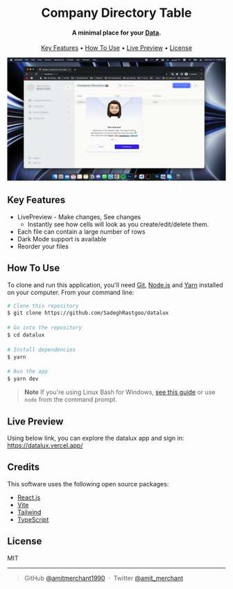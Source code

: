 
<h1 align="center">
  <br>
  Company Directory Table
  <br>
</h1>

<h4 align="center">A minimal place for your <a href="#">Data</a>.</h4>

<p align="center">
  <a href="#key-features">Key Features</a> •
  <a href="#how-to-use">How To Use</a> •
  <a href="#Live-Preview">Live Preview</a> •
  <a href="#license">License</a>
</p>

<img src="./app-preview.gif" />

## Key Features

* LivePreview - Make changes, See changes
  - Instantly see how cells will look as you create/edit/delete them.
* Each file can contain a large number of rows
* Dark Mode support is available 
* Reorder your files

## How To Use

To clone and run this application, you'll need [Git](https://git-scm.com), [Node.js](https://nodejs.org/en/download/) and [Yarn](https://classic.yarnpkg.com/lang/en/docs/install/) installed on your computer. From your command line:

```bash
# Clone this repository
$ git clone https://github.com/SadeghRastgoo/datalux

# Go into the repository
$ cd datalux

# Install dependencies
$ yarn

# Run the app
$ yarn dev
```

> **Note**
> If you're using Linux Bash for Windows, [see this guide](https://www.howtogeek.com/261575/how-to-run-graphical-linux-desktop-applications-from-windows-10s-bash-shell/) or use `node` from the command prompt.


## Live Preview

Using below link, you can explore the datalux app and sign in:
https://datalux.vercel.app/

## Credits

This software uses the following open source packages:

- [React.js](https://reactjs.org/)
- [Vite](https://vitejs.dev/)
- [Tailwind](https://tailwindcss.com/)
- [TypeScript](https://www.typescriptlang.org/)

## License

MIT

---

> GitHub [@amitmerchant1990](https://github.com/sadeghrastgoo) &nbsp;&middot;&nbsp;
> Twitter [@amit_merchant](https://twitter.com/sadeeeegh)

